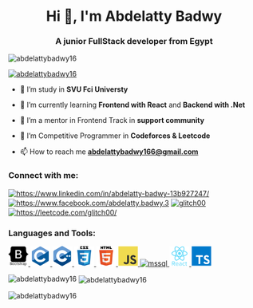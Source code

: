<h1 align="center">Hi 👋, I'm Abdelatty Badwy</h1>
<h3 align="center">A junior FullStack developer from Egypt</h3>

<p align="left"> <img src="https://komarev.com/ghpvc/?username=abdelattybadwy16&label=Profile%20views&color=0e75b6&style=flat" alt="abdelattybadwy16" /> </p>

<p align="left"> <a href="https://github.com/ryo-ma/github-profile-trophy"><img src="https://github-profile-trophy.vercel.app/?username=abdelattybadwy16" alt="abdelattybadwy16" /></a> </p>

- 🔭 I’m study in **SVU Fci Universty**

- 🌱 I’m currently learning **Frontend with React** and **Backend with .Net**

- 👯 I’m a mentor in Frontend Track in **support community**

- 🤝 I’m Competitive Programmer in **Codeforces & Leetcode**

- 📫 How to reach me **abdelattybadwy166@gmail.com**

<h3 align="left">Connect with me:</h3>
<p align="left">
<a href="https://linkedin.com/in/https://www.linkedin.com/in/abdelatty-badwy-13b927247/" target="blank"><img align="center" src="https://raw.githubusercontent.com/rahuldkjain/github-profile-readme-generator/master/src/images/icons/Social/linked-in-alt.svg" alt="https://www.linkedin.com/in/abdelatty-badwy-13b927247/" height="30" width="40" /></a>
<a href="https://fb.com/https://www.facebook.com/abdelatty.badwy.3" target="blank"><img align="center" src="https://raw.githubusercontent.com/rahuldkjain/github-profile-readme-generator/master/src/images/icons/Social/facebook.svg" alt="https://www.facebook.com/abdelatty.badwy.3" height="30" width="40" /></a>
<a href="https://codeforces.com/profile/glitch00" target="blank"><img align="center" src="https://raw.githubusercontent.com/rahuldkjain/github-profile-readme-generator/master/src/images/icons/Social/codeforces.svg" alt="glitch00" height="30" width="40" /></a>
<a href="https://www.leetcode.com/https://leetcode.com/glitch00/" target="blank"><img align="center" src="https://raw.githubusercontent.com/rahuldkjain/github-profile-readme-generator/master/src/images/icons/Social/leet-code.svg" alt="https://leetcode.com/glitch00/" height="30" width="40" /></a>
</p>

<h3 align="left">Languages and Tools:</h3>
<p align="left"> <a href="https://getbootstrap.com" target="_blank" rel="noreferrer"> <img src="https://raw.githubusercontent.com/devicons/devicon/master/icons/bootstrap/bootstrap-plain-wordmark.svg" alt="bootstrap" width="40" height="40"/> </a> <a href="https://www.cprogramming.com/" target="_blank" rel="noreferrer"> <img src="https://raw.githubusercontent.com/devicons/devicon/master/icons/c/c-original.svg" alt="c" width="40" height="40"/> </a> <a href="https://www.w3schools.com/cpp/" target="_blank" rel="noreferrer"> <img src="https://raw.githubusercontent.com/devicons/devicon/master/icons/cplusplus/cplusplus-original.svg" alt="cplusplus" width="40" height="40"/> </a> <a href="https://www.w3schools.com/css/" target="_blank" rel="noreferrer"> <img src="https://raw.githubusercontent.com/devicons/devicon/master/icons/css3/css3-original-wordmark.svg" alt="css3" width="40" height="40"/> </a> <a href="https://www.w3.org/html/" target="_blank" rel="noreferrer"> <img src="https://raw.githubusercontent.com/devicons/devicon/master/icons/html5/html5-original-wordmark.svg" alt="html5" width="40" height="40"/> </a> <a href="https://developer.mozilla.org/en-US/docs/Web/JavaScript" target="_blank" rel="noreferrer"> <img src="https://raw.githubusercontent.com/devicons/devicon/master/icons/javascript/javascript-original.svg" alt="javascript" width="40" height="40"/> </a> <a href="https://www.microsoft.com/en-us/sql-server" target="_blank" rel="noreferrer"> <img src="https://www.svgrepo.com/show/303229/microsoft-sql-server-logo.svg" alt="mssql" width="40" height="40"/> </a> <a href="https://reactjs.org/" target="_blank" rel="noreferrer"> <img src="https://raw.githubusercontent.com/devicons/devicon/master/icons/react/react-original-wordmark.svg" alt="react" width="40" height="40"/> </a> <a href="https://www.typescriptlang.org/" target="_blank" rel="noreferrer"> <img src="https://raw.githubusercontent.com/devicons/devicon/master/icons/typescript/typescript-original.svg" alt="typescript" width="40" height="40"/> </a> </p>

<p><img align="left" src="https://github-readme-stats.vercel.app/api/top-langs?username=abdelattybadwy16&show_icons=true&locale=en&layout=compact" alt="abdelattybadwy16" /></p>

<p>&nbsp;<img align="center" src="https://github-readme-stats.vercel.app/api?username=abdelattybadwy16&show_icons=true&locale=en" alt="abdelattybadwy16" /></p>

<p><img align="center" src="https://github-readme-streak-stats.herokuapp.com/?user=abdelattybadwy16&" alt="abdelattybadwy16" /></p>
